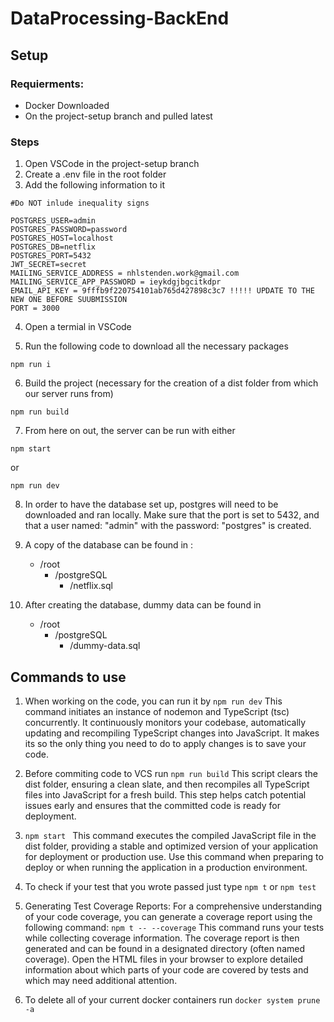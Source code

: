 # DataProcessing-BackEnd

## Setup

### Requierments:

 - Docker Downloaded
 - On the project-setup branch and pulled latest
 
### Steps

1. Open VSCode in the project-setup branch
2. Create a .env file in the root folder
3. Add the following information to it 

```
#Do NOT inlude inequality signs

POSTGRES_USER=admin
POSTGRES_PASSWORD=password
POSTGRES_HOST=localhost
POSTGRES_DB=netflix
POSTGRES_PORT=5432
JWT_SECRET=secret
MAILING_SERVICE_ADDRESS = nhlstenden.work@gmail.com
MAILING_SERVICE_APP_PASSWORD = ieykdgjbgcitkdpr
EMAIL_API_KEY = 9fffb9f220754101ab765d427898c3c7 !!!!! UPDATE TO THE NEW ONE BEFORE SUUBMISSION
PORT = 3000
``` 
4. Open a termial in VSCode

5. Run the following code to download all the necessary packages

```
npm run i
```
6. Build the project (necessary for the creation of a dist folder from which our server runs from)
```
npm run build
```

7. From here on out, the server can be run with either
```
npm start
``` 

or 

```
npm run dev
```

8. In order to have the database set up, postgres will need to be downloaded and ran locally. 
Make sure that the port is set to 5432, and that a user named: "admin" with the password: "postgres" is created.

9. A copy of the database can be found in :
    - /root
        - /postgreSQL
            - /netflix.sql

10. After creating the database, dummy data can be found in
    - /root
        - /postgreSQL
            - /dummy-data.sql

## Commands to use

1. When working on the code, you can run it by 
``` npm run dev ```
This command initiates an instance of nodemon and TypeScript (tsc) concurrently. It continuously monitors your codebase, automatically updating and recompiling TypeScript changes into JavaScript. It makes its so the only thing you need to do to apply changes is to save your code.

2. Before commiting code to VCS run ``` npm run build ``` This script clears the dist folder, ensuring a clean slate, and then recompiles all TypeScript files into JavaScript for a fresh build. This step helps catch potential issues early and ensures that the committed code is ready for deployment.

3. ```npm start ``` This command executes the compiled JavaScript file in the dist folder, providing a stable and optimized version of your application for deployment or production use. Use this command when preparing to deploy or when running the application in a production environment.

4. To check if your test that you wrote passed just type ```npm t``` or ```npm test```

5. Generating Test Coverage Reports:
For a comprehensive understanding of your code coverage, you can generate a coverage report using the following command:
```npm t -- --coverage```
This command runs your tests while collecting coverage information. The coverage report is then generated and can be found in a designated directory (often named coverage). Open the HTML files in your browser to explore detailed information about which parts of your code are covered by tests and which may need additional attention.

6. To delete all of your current docker containers run ```docker system prune -a``` 
